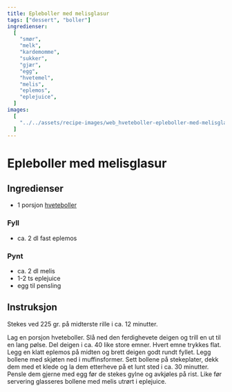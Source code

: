 ```yaml
---
title: Epleboller med melisglasur
tags: ["dessert", "boller"]
ingredienser:
  [
    "smør",
    "melk",
    "kardemomme",
    "sukker",
    "gjær",
    "egg",
    "hvetemel",
    "melis",
    "eplemos",
    "eplejuice",
  ]
images:
  [
    "../../assets/recipe-images/web_hveteboller-epleboller-med-melisglasur-mandelboller-vaniljeboller.jpg",
  ]
---
```


# Epleboller med melisglasur

## Ingredienser

- 1 porsjon [hveteboller](./hveteboller)

### Fyll

- ca. 2 dl fast eplemos

### Pynt

- ca. 2 dl melis
- 1-2 ts eplejuice
- egg til pensling

## Instruksjon

Stekes ved 225 gr. på midterste rille i ca. 12 minutter.

Lag en porsjon hveteboller. Slå ned den ferdighevete deigen og trill en ut til en lang pølse. Del deigen i ca. 40 like store emner. Hvert emne trykkes flat. Legg en klatt eplemos på midten og brett deigen godt rundt fyllet. Legg bollene med skjøten ned i muffinsformer. Sett bollene på stekeplater, dekk dem med et klede og la dem etterheve på et lunt sted i ca. 30 minutter. Pensle dem gjerne med egg før de stekes gylne og avkjøles på rist. Like før servering glasseres bollene med melis utrørt i eplejuice.
